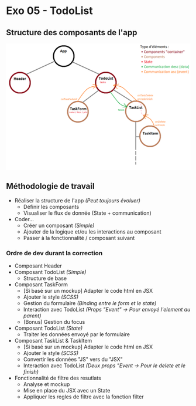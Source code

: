 # Exo 05 - TodoList

## Structure des composants de l'app
![App Structure](./doc/structure.png)

## Méthodologie de travail
- Réaliser la structure de l'app _(Peut toujours évoluer)_
    - Définir les composants
    - Visualiser le flux de donnée (State + communication)
- Coder... 
    - Créer un composant _(Simple)_
    - Ajouter de la logique et/ou les interactions au composant
    - Passer à la fonctionnalité / composant suivant

### Ordre de dev durant la correction
- Composant Header
- Composant TodoList _(Simple)_
    - Structure de base
- Composant TaskForm
    - [Si basé sur un mockup] Adapter le code html en JSX 
    - Ajouter le style _(SCSS)_
    - Gestion du formulaire _(Binding entre le form et le state)_
    - Interaction avec TodoList _(Props "Event" -> Pour envoyé l'element au parent)_
    - (Bonus) Gestion du focus
- Composant TodoList _(State)_
    - Traiter les données envoyé par le formulaire
- Composant TaskList & TaskItem
    - [Si basé sur un mockup] Adapter le code html en JSX 
    - Ajouter le style _(SCSS)_
    - Convertir les données "JS" vers du "JSX"
    - Interaction avec TodoList _(Deux props "Event -> Pour le delete et le finish)_
- Fonctionnalité de filtre des resutlats
    - Analyse et mockup
    - Mise en place du JSX avec un State
    - Appliquer les regles de filtre avec la fonction filter